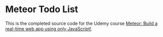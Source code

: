Meteor Todo List 
===========

This is the completed source code for the Udemy course [Meteor: Build a real-time web app using only JavaScript!](https://www.udemy.com/meteor-course/).
